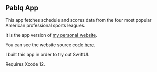 ## Pablq App

This app fetches schedule and scores data from the four most popular American professional sports leagues.

It is the app version of [my personal website](http://www.pablq.website/).

You can see the website source code [here](https://github.com/pablq/pablq-website).

I built this app in order to try out SwiftUI.

Requires Xcode 12.

